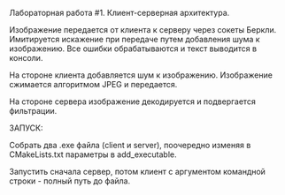 Лабораторная работа #1. Клиент-серверная архитектура.

Изображение передается от клиента к серверу через сокеты Беркли. 
Имитируется искажение при передаче путем добавления шума к изображению.
Все ошибки обрабатываются и текст выводится в консоли.

На стороне клиента добавляется шум к изображению. Изображение сжимается алгоритмом JPEG и передается.

На стороне сервера изображение декодируется и подвергается фильтрации.

ЗАПУСК:

Собрать два .exe файла (client и server), поочередно изменяя в CMakeLists.txt параметры в add_executable.

Запустить сначала сервер, потом клиент с аргументом командной строки - полный путь до файла.
 
